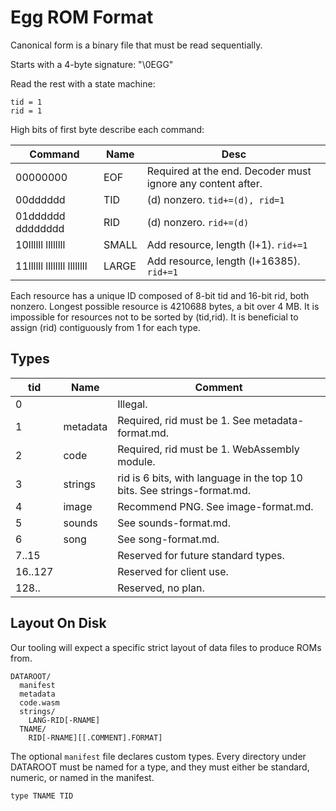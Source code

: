 # Egg ROM Format

Canonical form is a binary file that must be read sequentially.

Starts with a 4-byte signature: "\0EGG"

Read the rest with a state machine:
```
tid = 1
rid = 1
```

High bits of first byte describe each command:

| Command                    | Name  | Desc |
|----------------------------|-------|------|
| 00000000                   | EOF   | Required at the end. Decoder must ignore any content after. |
| 00dddddd                   | TID   | (d) nonzero. `tid+=(d), rid=1` |
| 01dddddd dddddddd          | RID   | (d) nonzero. `rid+=(d)` |
| 10llllll llllllll          | SMALL | Add resource, length (l+1). `rid+=1` |
| 11llllll llllllll llllllll | LARGE | Add resource, length (l+16385). `rid+=1` |

Each resource has a unique ID composed of 8-bit tid and 16-bit rid, both nonzero.
Longest possible resource is 4210688 bytes, a bit over 4 MB.
It is impossible for resources not to be sorted by (tid,rid).
It is beneficial to assign (rid) contiguously from 1 for each type.

## Types

| tid     | Name     | Comment |
|---------|----------|---------|
| 0       |          | Illegal. |
| 1       | metadata | Required, rid must be 1. See metadata-format.md. |
| 2       | code     | Required, rid must be 1. WebAssembly module. |
| 3       | strings  | rid is 6 bits, with language in the top 10 bits. See strings-format.md. |
| 4       | image    | Recommend PNG. See image-format.md. |
| 5       | sounds   | See sounds-format.md. |
| 6       | song     | See song-format.md. |
| 7..15   |          | Reserved for future standard types. |
| 16..127 |          | Reserved for client use. |
| 128..   |          | Reserved, no plan. |

## Layout On Disk

Our tooling will expect a specific strict layout of data files to produce ROMs from.

```
DATAROOT/
  manifest
  metadata
  code.wasm
  strings/
    LANG-RID[-RNAME]
  TNAME/
    RID[-RNAME][[.COMMENT].FORMAT]
```

The optional `manifest` file declares custom types.
Every directory under DATAROOT must be named for a type, and they must either be standard, numeric, or named in the manifest.
```
type TNAME TID
```
